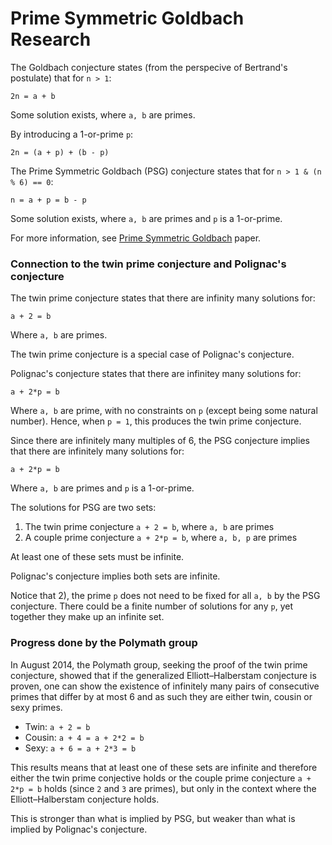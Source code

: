 # Prime Symmetric Goldbach Research

The Goldbach conjecture states (from the perspecive of Bertrand's postulate) that for `n > 1`:

```
2n = a + b
```

Some solution exists, where `a, b` are primes.

By introducing a 1-or-prime `p`:

```
2n = (a + p) + (b - p)
```

The Prime Symmetric Goldbach (PSG) conjecture states that for `n > 1 & (n % 6) == 0`:

```
n = a + p = b - p
```

Some solution exists, where `a, b` are primes and `p` is a 1-or-prime.

For more information, see [Prime Symmetric Goldbach](https://github.com/advancedresearch/path_semantics/blob/master/papers-wip2/prime-symmetric-goldbach.pdf) paper.

### Connection to the twin prime conjecture and Polignac's conjecture

The twin prime conjecture states that there are infinity many solutions for:

```
a + 2 = b
```

Where `a, b` are primes.

The twin prime conjecture is a special case of Polignac's conjecture.

Polignac's conjecture states that there are infinitey many solutions for:

```
a + 2*p = b
```

Where `a, b` are prime, with no constraints on `p` (except being some natural number).
Hence, when `p = 1`, this produces the twin prime conjecture.

Since there are infinitely many multiples of 6,
the PSG conjecture implies that there are infinitely many solutions for:

```
a + 2*p = b
```

Where `a, b` are primes and `p` is a 1-or-prime.

The solutions for PSG are two sets:

1. The twin prime conjecture `a + 2 = b`, where `a, b` are primes
2. A couple prime conjecture `a + 2*p = b`, where `a, b, p` are primes

At least one of these sets must be infinite.

Polignac's conjecture implies both sets are infinite.

Notice that 2), the prime `p` does not need to be fixed for all `a, b` by the PSG conjecture.
There could be a finite number of solutions for any `p`, yet together they make up an infinite set.

### Progress done by the Polymath group

In August 2014, the Polymath group, seeking the proof of the twin prime conjecture,
showed that if the generalized Elliott–Halberstam conjecture is proven,
one can show the existence of infinitely many pairs of consecutive primes that differ by at most 6 and as such they are either twin, cousin or sexy primes.

- Twin: `a + 2 = b`
- Cousin: `a + 4 = a + 2*2 = b`
- Sexy: `a + 6 = a + 2*3 = b`

This results means that at least one of these sets are infinite and therefore either
the twin prime conjective holds or the couple prime conjecture `a + 2*p = b` holds (since `2` and `3` are primes),
but only in the context where the Elliott–Halberstam conjecture holds.

This is stronger than what is implied by PSG, but weaker than what is implied by Polignac's conjecture.

